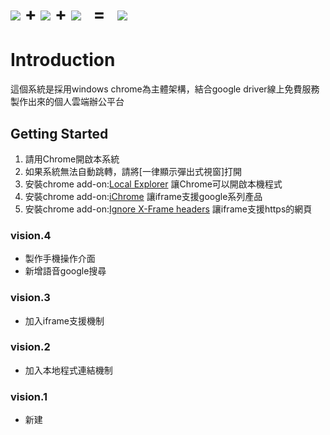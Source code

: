 <h1><img src="https://kelt8080.github.io/public//image/app/chrome.png">&nbsp;+&nbsp;<img src="https://kelt8080.github.io/public//image/app/windows.png">&nbsp;+&nbsp;<img src="https://kelt8080.github.io/public//image/app/google_driver.png"> &nbsp; = &nbsp; <img src="https://kelt8080.github.io/public//image/app/ai.png"> </h1>


# Introduction

這個系統是採用windows chrome為主體架構，結合google driver線上免費服務製作出來的個人雲端辦公平台


## Getting Started
1. 請用Chrome開啟本系統
1. 如果系統無法自動跳轉，請將[一律顯示彈出式視窗]打開
1. 安裝chrome add-on:[Local Explorer](https://chrome.google.com/webstore/detail/local-explorer-file-manag/eokekhgpaakbkfkmjjcbffibkencdfkl?utm_source=chrome-app-launcher-info-dialog) 讓Chrome可以開啟本機程式
1. 安裝chrome add-on:[iChrome](https://chrome.google.com/webstore/detail/ichrome-a-fast-productive/oghkljobbhapacbahlneolfclkniiami?utm_source=chrome-app-launcher-info-dialog) 讓iframe支援google系列產品
1. 安裝chrome add-on:[Ignore X-Frame headers](https://chrome.google.com/webstore/detail/ignore-x-frame-headers/gleekbfjekiniecknbkamfmkohkpodhe?utm_source=chrome-app-launcher-info-dialog) 讓iframe支援https的網頁

### vision.4
* 製作手機操作介面
* 新增語音google搜尋

### vision.3
* 加入iframe支援機制

### vision.2
* 加入本地程式連結機制

### vision.1
* 新建